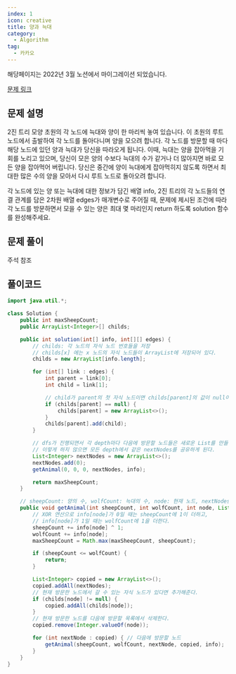 ```yaml
---
index: 1
icon: creative
title: 양과 늑대
category:
  - Algorithm
tag:
  - 카카오
---
```


해당페이지는 2022년 3월 노션에서 마이그레이션 되었습니다.

[문제 링크](https://programmers.co.kr/learn/courses/30/lessons/92343)

## 문제 설명

2진 트리 모양 초원의 각 노드에 늑대와 양이 한 마리씩 놓여 있습니다. 이 초원의 루트 노드에서 출발하여 각 노드를 돌아다니며 양을 모으려 합니다. 각 노드를 방문할 때 마다 해당 노드에 있던 양과 늑대가 당신을 따라오게 됩니다. 이때, 늑대는 양을 잡아먹을 기회를 노리고 있으며, 당신이 모은 양의 수보다 늑대의 수가 같거나 더 많아지면 바로 모든 양을 잡아먹어 버립니다. 당신은 중간에 양이 늑대에게 잡아먹히지 않도록 하면서 최대한 많은 수의 양을 모아서 다시 루트 노드로 돌아오려 합니다.

각 노드에 있는 양 또는 늑대에 대한 정보가 담긴 배열 info, 2진 트리의 각 노드들의 연결 관계를 담은 2차원 배열 edges가 매개변수로 주어질 때, 문제에 제시된 조건에 따라 각 노드를 방문하면서 모을 수 있는 양은 최대 몇 마리인지 return 하도록 solution 함수를 완성해주세요.

## 문제 풀이

주석 참조

## 풀이코드

```java
import java.util.*;

class Solution {
    public int maxSheepCount;
    public ArrayList<Integer>[] childs;

    public int solution(int[] info, int[][] edges) {
        // childs: 각 노드의 자식 노드 번호들을 저장
        // childs[x] 에는 x 노드의 자식 노드들이 ArrayList에 저장되어 있다.
        childs = new ArrayList[info.length];

        for (int[] link : edges) {
            int parent = link[0];
            int child = link[1];

            // child가 parent의 첫 자식 노드이면 childs[parent]의 값이 null이다
            if (childs[parent] == null) {
                childs[parent] = new ArrayList<>();
            }
            childs[parent].add(child);
        }

        // dfs가 진행되면서 각 depth마다 다음에 방문할 노드들은 새로운 List를 만들어 넣어 주어야 한다.
        // 이렇게 하지 않으면 모든 depth에서 같은 nextNodes를 공유하게 된다.
        List<Integer> nextNodes = new ArrayList<>();
        nextNodes.add(0);
        getAnimal(0, 0, 0, nextNodes, info);

        return maxSheepCount;
    }

    // sheepCount: 양의 수, wolfCount: 늑대의 수, node: 현재 노드, nextNodes: 다음에 갈 수 있는 노드들
    public void getAnimal(int sheepCount, int wolfCount, int node, List nextNodes, int[] info) {
        // XOR 연산으로 info[node]가 0일 때는 sheepCount에 1이 더하고,
        // info[node]가 1일 때는 wolfCount에 1을 더한다.
        sheepCount += info[node] ^ 1;
        wolfCount += info[node];
        maxSheepCount = Math.max(maxSheepCount, sheepCount);

        if (sheepCount <= wolfCount) {
            return;
        }

        List<Integer> copied = new ArrayList<>();
        copied.addAll(nextNodes);
        // 현재 방문한 노드에서 갈 수 있는 자식 노드가 있다면 추가해준다.
        if (childs[node] != null) {
            copied.addAll(childs[node]);
        }
        // 현재 방문한 노드를 다음에 방문할 목록에서 삭제한다.
        copied.remove(Integer.valueOf(node));

        for (int nextNode : copied) { // 다음에 방문할 노드
            getAnimal(sheepCount, wolfCount, nextNode, copied, info);
        }
    }
}
```
